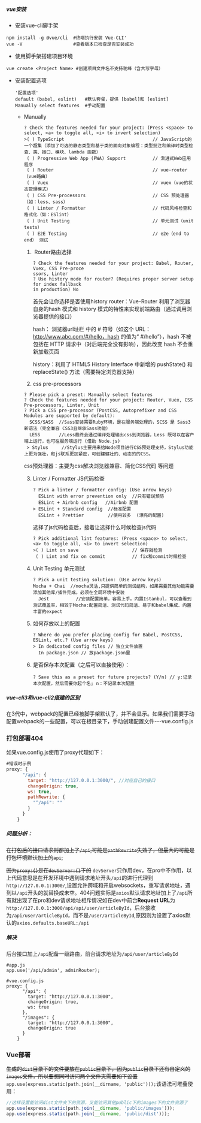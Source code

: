 ##### vue安装

- 安装vue-cli脚手架

```
npm install -g @vue/cli  #终端执行安装 Vue-CLI'
vue -V                   #查看版本已检查是否安装成功
```

- 使用脚手架搭建项目环境

```
vue create <Project Name> #创建项目文件名不支持驼峰（含大写字母）
```

- 安装配置选项

  ```
  '配置选项'
  default (babel, eslint)   #默认套餐，提供 [babel]和 [eslint]
  Manually select features  #手动配置
  ```

  - Manually

    ```
    ? Check the features needed for your project: (Press <space> to select, <a> to toggle all, <i> to invert selection)
    >( ) TypeScript                                 // JavaScript的一个超集（添加了可选的静态类型和基于类的面向对象编程：类型批注和编译时类型检查、类、接口、模块、lambda 函数）
     ( ) Progressive Web App (PWA) Support          // 渐进式Web应用程序
     ( ) Router                                     // vue-router（vue路由）
     ( ) Vuex                                       // vuex（vue的状态管理模式）
     ( ) CSS Pre-processors                         // CSS 预处理器（如：less、sass）
     ( ) Linter / Formatter                         // 代码风格检查和格式化（如：ESlint）
     ( ) Unit Testing                               // 单元测试（unit tests）
     ( ) E2E Testing                                // e2e（end to end） 测试
    ```

    1. ​	Router路由选择

       ```
       ? Check the features needed for your project: Babel, Router, Vuex, CSS Pre-proce
       ssors, Linter
       ? Use history mode for router? (Requires proper server setup for index fallback 
       in production) No
       ```

        首先会让你选择是否使用history router：Vue-Router 利用了浏览器自身的hash 模式和 history 模式的特性来实现前端路由（通过调用浏览器提供的接口）

       hash： 浏览器url址栏 中的 # 符号（如这个 URL：http://www.abc.com/#/hello，hash 的值为“ #/hello”），hash 不被包括在 HTTP 请求中（对后端完全没有影响），因此改变 hash 不会重新加载页面

       history：利用了 HTML5 History Interface 中新增的 pushState() 和 replaceState() 方法（需要特定浏览器支持）

    2.  css pre-processors

       ```
       ? Please pick a preset: Manually select features
       ? Check the features needed for your project: Router, Vuex, CSS Pre-processors, Linter, Unit
       ? Pick a CSS pre-processor (PostCSS, Autoprefixer and CSS Modules are supported by default):
         SCSS/SASS  //Sass安装需要Ruby环境，是在服务端处理的，SCSS 是 Sass3新语法（完全兼容 CSS3且继承Sass功能）
         LESS       //Less最终会通过编译处理输出css到浏览器，Less 既可以在客户端上运行，也可在服务端运行 (借助 Node.js)
        > Stylus     //Stylus主要用来给Node项目进行CSS预处理支持，Stylus功能上更为强壮，和js联系更加紧密，可创建健壮的、动态的的CSS。
       ```

       css预处理器：主要为css解决浏览器兼容、简化CSS代码 等问题

    3. Linter / Formatter  JS代码检查

       ```
       ? Pick a linter / formatter config: (Use arrow keys)
         ESLint with error prevention only  //只有错误预防
         ESLint + Airbnb config   //Airbnb 配置
       > ESLint + Standard config  //标准配置
         ESLint + Prettier         //使用较多  (漂亮的配置)
       ```

       选择了js代码检查后，接着让选择什么时候检查js代码

       ```
       ? Pick additional lint features: (Press <space> to select, <a> to toggle all, <i> to invert selection)
       >( ) Lint on save                    // 保存就检测
        ( ) Lint and fix on commit          // fix和commit时候检查
       ```

       

    4. Unit Testing 单元测试

       ```
       ? Pick a unit testing solution: (Use arrow keys)
       Mocha + Chai  //mocha灵活,只提供简单的测试结构，如果需要其他功能需要添加其他库/插件完成。必须在全局环境中安装
         Jest          //安装配置简单，容易上手。内置Istanbul，可以查看到测试覆盖率，相较于Mocha:配置简洁、测试代码简洁、易于和babel集成、内置丰富的expect
       ```

    5. 如何存放以上的配置

       ```
       ? Where do you prefer placing config for Babel, PostCSS, ESLint, etc.? (Use arrow keys)
       > In dedicated config files // 独立文件放置
         In package.json // 放package.json里
       ```

    6. 是否保存本次配置（之后可以直接使用）：

       ```
       ? Save this as a preset for future projects? (Y/n) // y:记录本次配置，然后需要你起个名; n：不记录本次配置
       ```

##### vue-cli3和vue-cli2搭建的区别

在3代中，webpack的配置已经被脚手架默认了，并不会显示。如果我们需要手动配置webpack的一些配置，可以在根目录下，手动创建配置文件---vue.config.js

### 打包部署404

如果vue.config.js使用了proxy代理如下：

```javascript
#错误时示例
proxy: {
      "/api": {
        target: "http://127.0.0.1:3000/", //对应自己的接口
        changeOrigin: true,
        ws: true,
        pathRewrite: {
          "^/api": ""
        }
      }
    }
```

##### 问题分析：

~~在打包后的接口请求则都加上了`/api`,可能是`pathRewrite`失效了，但最大的可能是打包环境默认加上的`api`,~~

~~因为`proxy:{}`是在`devServer:{}`下的~~ `devServer`只作用dev，在pro中不作用，以上代码意思是在开发环境中遇到请求地址开头`/api`的进行代理到`http://127.0.0.1:3000/`,设置允许跨域和开启websockets，重写请求地址，遇到以`/api`开头的就替换成未空。404问题实际是`axios`默认请求地址加上了`/api`所有就出现了在pro和dev请求地址相斥情况如在dev中前台**Request URL**为`http://127.0.0.1:3000/api/api/user/articleById`，后台接收为`/api/user/articleById`，而不是`/user/articleById`,原因则为设置了axios默认的`axios.defaults.baseURL:/api`

##### 解决

后台接口加上`/api`配备一级路由，前台请求地址为`/api/user/articleById`

```
#app.js
app.use('/api/admin', adminRouter);

#vue.config.js
proxy: {
      "/api": {
        target: "http://127.0.0.1:3000",
        changeOrigin: true,
        ws: true
      },
      "/images": {
        target: "http://127.0.0.1:3000",
        changeOrigin: true
      }
    }
```

### Vue部署

​	~~生成的`dist`目录下的文件要放在`public`目录下，因为`public`目录下还有自定义的`images`文件，所以要想同时访问两个文件夹需要如下设置~~ `app.use(express.static(path.join(__dirname, 'public')));`该语法可堆叠使用：

```javascript
//这样设置能访问dist文件夹下的资源，又能访问其他public下的images下的文件资源了
app.use(express.static(path.join(__dirname, 'public/images')));
app.use(express.static(path.join(__dirname, 'public/dist'))); 
```

